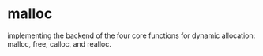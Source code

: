 # malloc
implementing the backend of the four core functions for dynamic allocation: malloc, free, calloc, and realloc.
